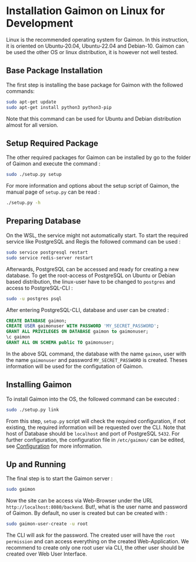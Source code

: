 # Installation Gaimon on Linux for Development

Linux is the recommended operating system for Gaimon.
In this instruction, it is oriented on Ubuntu-20.04, Ubuntu-22.04
and Debian-10. Gaimon can be used the other OS or linux distribution,
it is however not well tested.


## Base Package Installation

The first step is installing the base package for Gaimon with the
followed commands:

```bash
sudo apt-get update
sudo apt-get install python3 python3-pip
```

Note that this command can be used for Ubuntu and Debian distribution
almost for all version.

## Setup Required Package

The other required packages for Gaimon can be installed by go to the
folder of Gaimon and execute the command :

```bash
sudo ./setup.py setup
```

For more information and options about the setup script of Gaimon,
the manual page of `setup.py` can be read :

```bash
./setup.py -h
```

## Preparing Database

On the WSL, the service might not automatically start. To start the
required service like PostgreSQL and Regis the followed command can be used :

```bash
sudo service postgresql restart
sudo service redis-server restart
```

Afterwards, PostgreSQL can be accessed and ready for creating a new database.
To get the root-access of PostgreSQL on Ubuntu or Debian based distribution,
the linux-user have to be changed to `postgres` and access to PostgreSQL-CLI :

```bash
sudo -u postgres psql 
```

After entering PostgreSQL-CLI, database and user can be created :

```SQL
CREATE DATABASE gaimon;
CREATE USER gaimonuser WITH PASSWORD 'MY_SECRET_PASSWORD';
GRANT ALL PRIVILEGES ON DATABASE gaimon to gaimonuser;
\c gaimon
GRANT ALL ON SCHEMA public TO gaimonuser;
```

In the above SQL command, the database with the name `gaimon`, user with
the name `gaimonuser` and password `MY_SECRET_PASSWORD` is created.
Theses information will be used for the configutation of Gaimon.

## Installing Gaimon

To install Gaimon into the OS, the followed command can be executed :

```bash
sudo ./setup.py link
```

From this step, `setup.py` script will check the required configuration,
if not existing, the required information will be requested over the CLI.
Note that host of Database should be `localhost` and port of PostgreSQL `5432`.
For further configuration, the configuration file in `/etc/gaimon/`
can be edited, see [Configuration](configuration/README.md) for more information.

## Up and Running

The final step is to start the Gaimon server :

```bash
sudo gaimon
```

Now the site can be access via Web-Browser under the URL
`http://localhost:8080/backend`. But!, what is the user name
and password of Gaimon. By default, no user is created but
can be created with :

```bash
sudo gaimon-user-create -u root
```

The CLI will ask for the password. The created user will have the
`root permission` and can access everything on the created Web-Application.
We recommend to create only one root user via CLI, the other user
should be created over Web User Interface.

